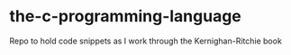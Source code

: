 # the-c-programming-language
Repo to hold code snippets as I work through the Kernighan-Ritchie book
